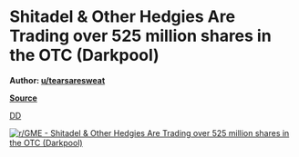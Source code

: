Shitadel & Other Hedgies Are Trading over 525 million shares in the OTC (Darkpool)
==================================================================================

**Author: [u/tearsaresweat](https://www.reddit.com/user/tearsaresweat/)**

**[Source](https://www.reddit.com/r/GME/comments/mcfq4e/shitadel_other_hedgies_are_trading_over_525/)**

[DD](https://www.reddit.com/r/GME/search?q=flair_name%3A%22DD%22&restrict_sr=1)

[![r/GME - Shitadel & Other Hedgies Are Trading over 525 million shares in the OTC (Darkpool)](https://preview.redd.it/5ui4lobfc1p61.jpg?width=960&crop=smart&auto=webp&s=e1923daa313e3e4a9c2e61125c3d6303dd8f4a15)](https://i.redd.it/5ui4lobfc1p61.jpg)
